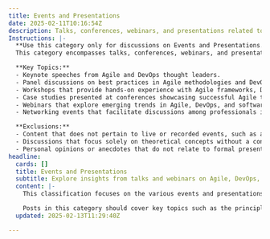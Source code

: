 ```yaml
---
title: Events and Presentations
date: 2025-02-11T10:16:54Z
description: Talks, conferences, webinars, and presentations related to Agile, DevOps, and software engineering.
Instructions: |-
  **Use this category only for discussions on Events and Presentations.**  
  This category encompasses talks, conferences, webinars, and presentations that focus on Agile, DevOps, and software engineering. The purpose is to share insights, experiences, and knowledge from industry experts and practitioners, fostering a community of learning and collaboration.

  **Key Topics:**
  - Keynote speeches from Agile and DevOps thought leaders.
  - Panel discussions on best practices in Agile methodologies and DevOps practices.
  - Workshops that provide hands-on experience with Agile frameworks, DevOps tools, and techniques.
  - Case studies presented at conferences showcasing successful Agile transformations or DevOps implementations.
  - Webinars that explore emerging trends in Agile, DevOps, and software engineering.
  - Networking events that facilitate discussions among professionals in the Agile and DevOps communities.

  **Exclusions:**
  - Content that does not pertain to live or recorded events, such as articles or blog posts that do not reference specific presentations or talks.
  - Discussions that focus solely on theoretical concepts without a connection to actual events or presentations.
  - Personal opinions or anecdotes that do not relate to formal presentations or structured learning experiences.
headline:
  cards: []
  title: Events and Presentations
  subtitle: Explore insights from talks and webinars on Agile, DevOps, Lean, and Evidence-Based Management to enhance your software engineering practices.
  content: |-
    This classification focuses on the various events and presentations that delve into Agile, DevOps, and software engineering. It encompasses a wide range of formats, including talks, conferences, webinars, and workshops, where thought leaders and practitioners share their insights and experiences. These gatherings are essential for fostering community engagement and knowledge sharing, making them relevant for anyone looking to enhance their understanding of modern software practices.

    Posts in this category should cover key topics such as the principles of Agile and Scrum, the nuances of Kanban, the integration of DevOps and Continuous Delivery, and the application of Lean methodologies. Additionally, discussions around Evidence-Based Management and Complexity Theory are vital, as they provide frameworks for navigating the challenges of software development. By exploring these themes, readers can gain valuable perspectives that inform their own practices and contribute to their professional growth.
  updated: 2025-02-13T11:29:40Z

---
```


